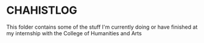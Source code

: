 # CHAHISTLOG
This folder contains some of the stuff I'm currently doing or have finished at my internship with the College of Humanities and Arts